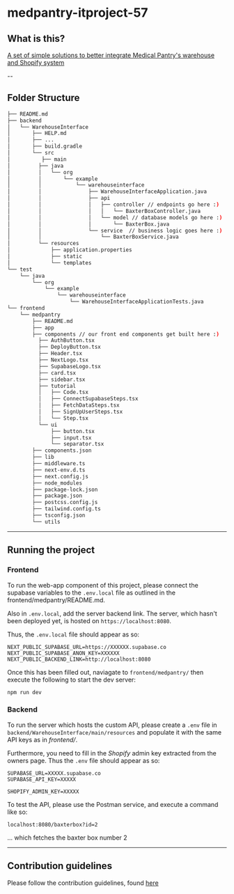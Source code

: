 # medpantry-itproject-57

## What is this?

[A set of simple solutions to better integrate Medical Pantry's warehouse and Shopify system](https://medpantry-itproject.atlassian.net/wiki/spaces/SD/overview?homepageId=295019)

--

## Folder Structure
``` bash 
├── README.md
├── backend
│   └── WarehouseInterface
│       ├── HELP.md
│       ├── ...
│       ├── build.gradle
│       └── src
│          ├── main
│         ├── java
│         │   └── org
│         │       └── example
│         │           └── warehouseinterface
│         │               ├── WarehouseInterfaceApplication.java
│         │               ├── api
│         │               │   ├── controller // endpoints go here :)
│         │               │   │   └── BaxterBoxController.java
│         │               │   └── model // database models go here :)
│         │               │       └── BaxterBox.java
│         │               └── service  // business logic goes here :)
│         │                   └── BaxterBoxService.java        
│         └── resources
│             ├── application.properties
│             ├── static
│             └── templates
└── test
    └── java
        └── org
            └── example
                └── warehouseinterface
                    └── WarehouseInterfaceApplicationTests.java
└── frontend
    └── medpantry
        ├── README.md
        ├── app
        ├── components // our front end components get built here :)
          ├── AuthButton.tsx
          ├── DeployButton.tsx
          ├── Header.tsx
          ├── NextLogo.tsx
          ├── SupabaseLogo.tsx
          ├── card.tsx
          ├── sidebar.tsx
          ├── tutorial
          │   ├── Code.tsx
          │   ├── ConnectSupabaseSteps.tsx
          │   ├── FetchDataSteps.tsx
          │   ├── SignUpUserSteps.tsx
          │   └── Step.tsx
          └── ui
              ├── button.tsx
              ├── input.tsx
              └── separator.tsx
        ├── components.json
        ├── lib
        ├── middleware.ts
        ├── next-env.d.ts
        ├── next.config.js
        ├── node_modules
        ├── package-lock.json
        ├── package.json
        ├── postcss.config.js
        ├── tailwind.config.ts
        ├── tsconfig.json
        └── utils

```
---

## Running the project

### Frontend

To run the web-app component of this project, please connect the supabase variables to the `.env.local` file as outlined in the frontend/medpantry/README.md.

Also in `.env.local`, add the server backend link. The server, which hasn't been deployed yet, is hosted on `https://localhost:8080`.

Thus, the `.env.local` file should appear as so:

```
NEXT_PUBLIC_SUPABASE_URL=https://XXXXXX.supabase.co
NEXT_PUBLIC_SUPABASE_ANON_KEY=XXXXXX
NEXT_PUBLIC_BACKEND_LINK=http://localhost:8080
```


Once this has been filled out, naviagate to `frontend/medpantry/` then execute the following to start the dev server:

```npm run dev```

### Backend

To run the server which hosts the custom API, please create a `.env` file in `backend/WarehouseInterface/main/resources` and populate it with the same API keys as in *frontend/*.

Furthermore, you need to fill in the *Shopify* admin key extracted from the owners page. Thus the `.env` file should appear as so:

```
SUPABASE_URL=XXXXX.supabase.co
SUPABASE_API_KEY=XXXXX

SHOPIFY_ADMIN_KEY=XXXXX
```

To test the API, please use the Postman service, and execute a command like so:
```
localhost:8080/baxterbox?id=2
```
... which fetches the baxter box number 2

---

## Contribution guidelines

Please follow the contribution guidelines, found [here](https://medpantry-itproject.atlassian.net/wiki/spaces/SD/pages/19267585/Development+Practices)
